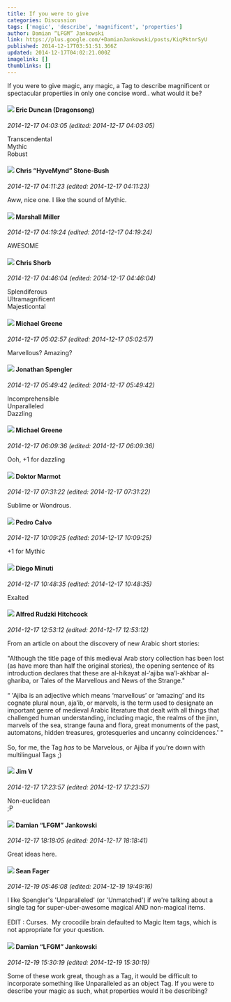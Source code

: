 ```yaml
---
title: If you were to give
categories: Discussion
tags: ['magic', 'describe', 'magnificent', 'properties']
author: Damian “LFGM” Jankowski
link: https://plus.google.com/+DamianJankowski/posts/KiqPktnrSyU
published: 2014-12-17T03:51:51.366Z
updated: 2014-12-17T04:02:21.000Z
imagelink: []
thumblinks: []
---
```


If you were to give magic, any magic, a Tag to describe magnificent or spectacular properties in only one concise word.. what would it be?
<div id='comment z13nwxvpmpfkxjxnj235jnmqfkmbs53yc04'>
  <h4><img src='{{site.baseurl}}//images/avatars/109931133667795594746_photo.jpg'> Eric Duncan (Dragonsong)</h4>
      <p><cite>2014-12-17 04:03:05 (edited: 2014-12-17 04:03:05)</cite></p>
        <p>Transcendental <br />Mythic<br />Robust</p>
</div>
        

<div id='comment z13nwxvpmpfkxjxnj235jnmqfkmbs53yc04'>
  <h4><img src='{{site.baseurl}}//images/avatars/108053817066303198241_photo.jpg'> Chris “HyveMynd” Stone-Bush</h4>
      <p><cite>2014-12-17 04:11:23 (edited: 2014-12-17 04:11:23)</cite></p>
        <p>Aww, nice one. I like the sound of Mythic.</p>
</div>
        

<div id='comment z13nwxvpmpfkxjxnj235jnmqfkmbs53yc04'>
  <h4><img src='{{site.baseurl}}//images/avatars/113927217394445366066_photo.jpg'> Marshall Miller</h4>
      <p><cite>2014-12-17 04:19:24 (edited: 2014-12-17 04:19:24)</cite></p>
        <p>AWESOME</p>
</div>
        

<div id='comment z13nwxvpmpfkxjxnj235jnmqfkmbs53yc04'>
  <h4><img src='{{site.baseurl}}//images/avatars/116785724378741876952_photo.jpg'> Chris Shorb</h4>
      <p><cite>2014-12-17 04:46:04 (edited: 2014-12-17 04:46:04)</cite></p>
        <p>Splendiferous<br />Ultramagnificent<br />Majesticontal</p>
</div>
        

<div id='comment z13nwxvpmpfkxjxnj235jnmqfkmbs53yc04'>
  <h4><img src='{{site.baseurl}}//images/avatars/115524159101918552951_photo.jpg'> Michael Greene</h4>
      <p><cite>2014-12-17 05:02:57 (edited: 2014-12-17 05:02:57)</cite></p>
        <p>Marvellous? Amazing?</p>
</div>
        

<div id='comment z13nwxvpmpfkxjxnj235jnmqfkmbs53yc04'>
  <h4><img src='{{site.baseurl}}//images/avatars/115060150770921049426_photo.jpg'> Jonathan Spengler</h4>
      <p><cite>2014-12-17 05:49:42 (edited: 2014-12-17 05:49:42)</cite></p>
        <p>Incomprehensible<br />Unparalleled<br />Dazzling</p>
</div>
        

<div id='comment z13nwxvpmpfkxjxnj235jnmqfkmbs53yc04'>
  <h4><img src='{{site.baseurl}}//images/avatars/115524159101918552951_photo.jpg'> Michael Greene</h4>
      <p><cite>2014-12-17 06:09:36 (edited: 2014-12-17 06:09:36)</cite></p>
        <p>Ooh, +1 for dazzling</p>
</div>
        

<div id='comment z13nwxvpmpfkxjxnj235jnmqfkmbs53yc04'>
  <h4><img src='{{site.baseurl}}//images/avatars/109233671496835275754_photo.jpg'> Doktor Marmot</h4>
      <p><cite>2014-12-17 07:31:22 (edited: 2014-12-17 07:31:22)</cite></p>
        <p>Sublime or Wondrous. </p>
</div>
        

<div id='comment z13nwxvpmpfkxjxnj235jnmqfkmbs53yc04'>
  <h4><img src='{{site.baseurl}}//images/avatars/117935531248652656757_photo.jpg'> Pedro Calvo</h4>
      <p><cite>2014-12-17 10:09:25 (edited: 2014-12-17 10:09:25)</cite></p>
        <p>+1 for Mythic</p>
</div>
        

<div id='comment z13nwxvpmpfkxjxnj235jnmqfkmbs53yc04'>
  <h4><img src='{{site.baseurl}}//images/avatars/105865506865728214454_photo.jpg'> Diego Minuti</h4>
      <p><cite>2014-12-17 10:48:35 (edited: 2014-12-17 10:48:35)</cite></p>
        <p>Exalted</p>
</div>
        

<div id='comment z13nwxvpmpfkxjxnj235jnmqfkmbs53yc04'>
  <h4><img src='{{site.baseurl}}//images/avatars/100812462809734403456_photo.jpg'> Alfred Rudzki Hitchcock</h4>
      <p><cite>2014-12-17 12:53:12 (edited: 2014-12-17 12:53:12)</cite></p>
        <p>From an article on about the discovery of new Arabic short stories:<br /><br />&quot;Although the title page of this medieval Arab story collection has been lost (as have more than half the original stories), the opening sentence of its introduction declares that these are al-hikayat al-‘ajiba wa’l-akhbar al-ghariba, or Tales of the Marvellous and News of the Strange.&quot;<br /><br />“ &#39;Ajiba is an adjective which means ‘marvellous’ or ‘amazing’ and its cognate plural noun, aja’ib, or marvels, is the term used to designate an important genre of medieval Arabic literature that dealt with all things that challenged human understanding, including magic, the realms of the jinn, marvels of the sea, strange fauna and flora, great monuments of the past, automatons, hidden treasures, grotesqueries and uncanny coincidences.&#39; &quot;<br /><br />So, for me, the Tag <i>has</i> to be Marvelous, or Ajiba if you&#39;re down with multilingual Tags ;)</p>
</div>
        

<div id='comment z13nwxvpmpfkxjxnj235jnmqfkmbs53yc04'>
  <h4><img src='{{site.baseurl}}//images/avatars/115960798010335943593_photo.jpg'> Jim V</h4>
      <p><cite>2014-12-17 17:23:57 (edited: 2014-12-17 17:23:57)</cite></p>
        <p>Non-euclidean<br />;P</p>
</div>
        

<div id='comment z13nwxvpmpfkxjxnj235jnmqfkmbs53yc04'>
  <h4><img src='{{site.baseurl}}//images/avatars/100476170927206311405_photo.jpg'> Damian “LFGM” Jankowski</h4>
      <p><cite>2014-12-17 18:18:05 (edited: 2014-12-17 18:18:41)</cite></p>
        <p>Great ideas here.</p>
</div>
        

<div id='comment z13nwxvpmpfkxjxnj235jnmqfkmbs53yc04'>
  <h4><img src='{{site.baseurl}}//images/avatars/109957662124279661127_photo.jpg'> Sean Fager</h4>
      <p><cite>2014-12-19 05:46:08 (edited: 2014-12-19 19:49:16)</cite></p>
        <p>I like Spengler&#39;s &#39;Unparalleled&#39; (or &#39;Unmatched&#39;) if we&#39;re talking about a single tag for super-uber-awesome magical AND non-magical items.<br /><br />EDIT : Curses.  My crocodile brain defaulted to Magic Item tags, which is not appropriate for your question.</p>
</div>
        

<div id='comment z13nwxvpmpfkxjxnj235jnmqfkmbs53yc04'>
  <h4><img src='{{site.baseurl}}//images/avatars/100476170927206311405_photo.jpg'> Damian “LFGM” Jankowski</h4>
      <p><cite>2014-12-19 15:30:19 (edited: 2014-12-19 15:30:19)</cite></p>
        <p>Some of these work great, though as a Tag, it would be difficult to incorporate something like Unparalleled as an object Tag. If you were to describe your magic as such, what properties would it be describing?</p>
</div>
        